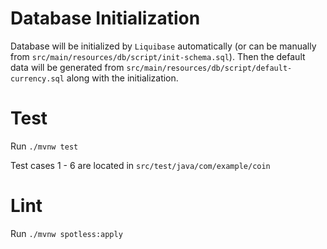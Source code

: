 # Database Initialization

Database will be initialized by `Liquibase` automatically (or can be manually from `src/main/resources/db/script/init-schema.sql`). 
Then the default data will be generated from `src/main/resources/db/script/default-currency.sql` along with the initialization.

# Test

Run ```./mvnw test```

Test cases 1 - 6 are located in `src/test/java/com/example/coin`

# Lint

Run ```./mvnw spotless:apply```
